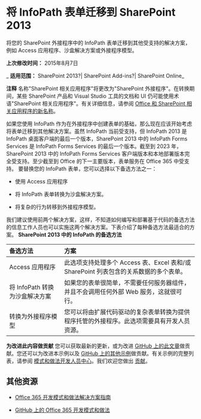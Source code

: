 ﻿
# 将 InfoPath 表单迁移到 SharePoint 2013
将您的 SharePoint 外接程序中的 InfoPath 表单迁移到其他受支持的解决方案，例如 Access 应用程序、沙盒解决方案或外接程序模型。

 **上次修改时间：** 2015年8月7日

 _ **适用范围：** SharePoint 2013?| SharePoint Add-ins?| SharePoint Online_

 **注释**  名称"SharePoint 相关应用程序"将更改为"SharePoint 外接程序"。在转换期间，某些 SharePoint 产品和 Visual Studio 工具的文档和 UI 仍可能使用术语"SharePoint 相关应用程序"。有关详细信息，请参阅 [Office 和 SharePoint 相关应用程序的新名称](05b07b04-6c8b-4b7e-bd86-e32c589dfead.md#bk_newname)。

如果您使用 InfoPath 作为在外接程序中创建表单的基础，那么现在应该开始考虑将表单迁移到其他解决方案。虽然 InfoPath 当前受支持，但 InfoPath 2013 是 InfoPath 桌面客户端的最后一个版本，SharePoint 2013 中的 InfoPath Forms Services 是 InfoPath Forms Services 的最后一个版本。截至到 2023 年，SharePoint 2013 中的 InfoPath Forms Services 客户端版本和本地部署版本完全受支持。至少截至到 Office 的下一主要版本，表单服务在 Office 365 中受支持。
要替换您的 InfoPath 表单，您可以选择以下备选方法之一：

- 使用 Access 应用程序
    
- 将 InfoPath 表单转换为沙盒解决方案。
    
- 将复杂的行为转移到外接程序模型。
    
我们建议使用前两个解决方案，这样，不知道如何编写和部署基于代码的备选方法的信息工作人员也可以实施这两个解决方案。下表介绍了每种备选方法最适合的方案。
 **SharePoint 2013 中的 InfoPath 的备选方法**


|**备选方法**|**方案**|
|:-----|:-----|
|Access 应用程序|此选项支持处理多个 Access 表、Excel 表和/或 SharePoint 列表包含的关系数据的多个表单。|
|将 InfoPath 转换为沙盒解决方案|如果您的表单很简单，不需要任何服务器组件，并且不会调用任何外部 Web 服务，这就很可行。|
|转换为外接程序模型|您可以将由扩展代码驱动的复杂表单转换为提供程序托管的外接程序。此选项需要具有开发人员资源。|
 **为改进此内容做贡献**
您可以获取最新的更新，或为改进 [GitHub 上的此文章](https://github.com/OfficeDev/PnP-Guidance/blob/master/articles/Migrate-InfoPath-forms-to-SharePoint.md)做贡献。您还可以为改进本示例以及 [GitHub 上的其他示例](https://github.com/OfficeDev/PnP)做贡献。有关示例的完整列表，请参阅 [模式和做法开发人员中心](http://dev.office.com/patterns-and-practices)。我们欢迎您做出 [贡献](https://github.com/OfficeDev/PnP/wiki/contributing-to-Office-365-developer-patterns-and-practices)。 

## 其他资源



- [Office 365 开发模式和做法解决方案指南](Office-365-development-patterns-and-practices-solution-guidance.md)
    
- [GitHub 上的 Office 365 开发模式和做法](https://github.com/OfficeDev/PnP)
    
